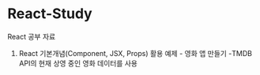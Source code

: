 # React-Study
React 공부 자료 
1. React 기본개념(Component, JSX, Props) 활용 예제 - 영화 앱 만들기
   -TMDB API의 현재 상영 중인 영화 데이터를 사용
